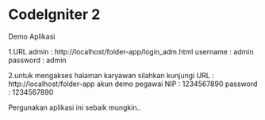 # CodeIgniter 2

Demo Aplikasi

1.URL admin : 
  http://localhost/folder-app/login_adm.html
  username	: admin
  password	: admin

2.untuk mengakses halaman karyawan silahkan kunjungi URL : 
  http://localhost/folder-app
  akun demo pegawai 
  NIP		: 1234567890
  password	: 1234567890

Pergunakan aplikasi ini sebaik mungkin..
